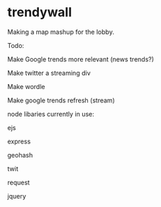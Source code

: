trendywall
==========

Making a map mashup for the lobby. 

Todo:

Make Google trends more relevant (news trends?)

Make twitter a streaming div

Make wordle

Make google trends refresh (stream)


node libaries currently in use:

ejs 

express

geohash

twit

request

jquery
